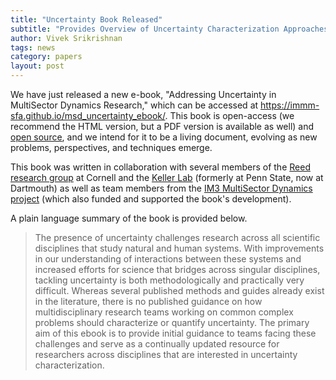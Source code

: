 ```yaml
---
title: "Uncertainty Book Released"
subtitle: "Provides Overview of Uncertainty Characterization Approaches"
author: Vivek Srikrishnan
tags: news
category: papers
layout: post
---
```


We have just released a new e-book, "Addressing Uncertainty in MultiSector Dynamics Research," which can be accessed at <https://immm-sfa.github.io/msd_uncertainty_ebook/>. This book is open-access (we recommend the HTML version, but a PDF version is available as well) and [open source](https://github.com/IMMM-SFA/msd_uncertainty_ebook), and we intend for it to be a living document, evolving as new problems, perspectives, and techniques emerge. 

This book was written in collaboration with several members of the [Reed research group](https://reed.cee.cornell.edu/) at Cornell and the [Keller Lab](https://keller-lab.github.io/) (formerly at Penn State, now at Dartmouth) as well as team members from the [IM3 MultiSector Dynamics project](https://im3.pnnl.gov/) (which also funded and supported the book's development).

A plain language summary of the book is provided below.

> The presence of uncertainty challenges research across all scientific disciplines that study natural and human systems. With improvements in our understanding of interactions between these systems and increased efforts for science that bridges across singular disciplines, tackling uncertainty is both methodologically and practically very difficult. Whereas several published methods and guides already exist in the literature, there is no published guidance on how multidisciplinary research teams working on common complex problems should characterize or quantify uncertainty. The primary aim of this ebook is to provide initial guidance to teams facing these challenges and serve as a continually updated resource for researchers across disciplines that are interested in uncertainty characterization.  
